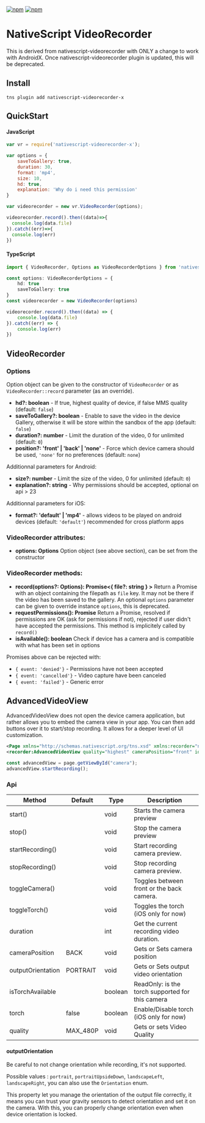 [![npm](https://img.shields.io/npm/v/nativescript-videorecorder-x.svg)](https://www.npmjs.com/package/nativescript-videorecorder-x)
[![npm](https://img.shields.io/npm/dt/nativescript-videorecorder-x.svg?label=npm%20downloads)](https://www.npmjs.com/package/nativescript-videorecorder-x)
# NativeScript VideoRecorder
This is derived from nativescript-videorecorder with ONLY a change to work with AndroidX. 
Once nativescript-videorecorder plugin is updated, this will be deprecated.

## Install
`tns plugin add nativescript-videorecorder-x`

## QuickStart

#### JavaScript
```js
var vr = require('nativescript-videorecorder-x');

var options = {
    saveToGallery: true,
    duration: 30,
    format: 'mp4',
    size: 10,
    hd: true,
    explanation: 'Why do i need this permission'
}

var videorecorder = new vr.VideoRecorder(options);

videorecorder.record().then((data)=>{
  console.log(data.file)
}).catch((err)=>{
  console.log(err)
})
```

#### TypeScript
```ts
import { VideoRecorder, Options as VideoRecorderOptions } from 'nativescript-videorecorder-x';

const options: VideoRecorderOptions = {
    hd: true
    saveToGallery: true
}
const videorecorder = new VideoRecorder(options)

videorecorder.record().then((data) => {
    console.log(data.file)
}).catch((err) => {
    console.log(err)
})
```

## VideoRecorder

### Options

Option object can be given to the constructor of `VideoRecorder` or as `VideoRecorder::record` parameter (as an override).

* **hd?: boolean** - If true, highest quality of device, if false MMS quality (default: `false`)
* **saveToGallery?: boolean** - Enable to save the video in the device Gallery, otherwise it will be store within the sandbox of the app (default: `false`)
* **duration?: number** - Limit the duration of the video, 0 for unlimited (default: `0`)
* **position?: 'front' | 'back' | 'none'** - Force which device camera should be used, `'none'` for no preferences (default: `none`)

Additionnal parameters for Android:

* **size?: number** - Limit the size of the video, 0 for unlimited (default: `0`)
* **explanation?: string** - Why permissions should be accepted, optional on api > 23

Additionnal parameters for iOS:

* **format?: 'default' | 'mp4'** - allows videos to be played on android devices (default: `'default'`) recommended for cross platform apps

### VideoRecorder attributes:

* **options: Options** Option object (see above section), can be set from the constructor

### VideoRecorder methods:

* **record(options?: Options): Promise<{ file?: string } >** Return a Promise with an object containing the filepath as `file` key. It may not be there if the video has been saved to the gallery. An optional `options` parameter can be given to override instance `options`, this is deprecated.
* **requestPermissions(): Promise<void>** Return a Promise, resolved if permissions are OK (ask for permissions if not), rejected if user didn't have accepted the permissions. This method is implicitely called by `record()`
* **isAvailable(): boolean** Check if device has a camera and is compatible with what has been set in options

Promises above can be rejected with:

* `{ event: 'denied'}` - Permissions have not been accepted
* `{ event: 'cancelled'}` - Video capture have been canceled
* `{ event: 'failed'}` - Generic error


## AdvancedVideoView

AdvancedVideoView does not open the device camera application, but rather allows you to embed the camera view in your app. You can then add buttons over it to start/stop recording. It allows for a deeper level of UI customization.

```xml
<Page xmlns="http://schemas.nativescript.org/tns.xsd" xmlns:recorder="nativescript-videorecorder-x/advanced">
<recorder:AdvancedVideoView quality="highest" cameraPosition="front" id="camera"/>
```

```ts
const advancedView = page.getViewById("camera");
advancedView.startRecording();
```

### Api

| Method                  | Default  | Type    | Description                                           |
| ----------------------- | -------- | ------- | ----------------------------------------------------- |
| start()                 |          | void    | Starts the camera preview                             |
| stop()                  |          | void    | Stop the camera preview                               |
| startRecording()        |          | void    | Start recording camera preview.                       |
| stopRecording()         |          | void    | Stop recording camera preview.                        |
| toggleCamera()          |          | void    | Toggles between front or the back camera.             |
| toggleTorch()           |          | void    | Toggles the torch (iOS only for now)                  |
| duration                |          | int     | Get the current recording video duration.             |
| cameraPosition          | BACK     | void    | Gets or Sets camera position                          |
| outputOrientation       | PORTRAIT | void    | Gets or Sets output video orientation                 |
| isTorchAvailable        |          | boolean | ReadOnly: is the torch supported for this camera      |
| torch                   | false    | boolean | Enable/Disable torch (iOS only for now)               |
| quality                 | MAX_480P | void    | Gets or sets Video Quality                            |

#### outputOrientation

Be careful to not change orientation while recording, it's not supported.

Possible values : `portrait`, `portraitUpsideDown`, `landscapeLeft`, `landscapeRight`, you can also use the `Orientation` enum.

This property let you manage the orientation of the output file correctly, it means you can trust your gravity sensors to detect orientation and set it on the camera.
With this, you can properly change orientation even when device orientation is locked.